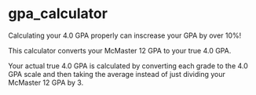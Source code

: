 # gpa_calculator
Calculating your 4.0 GPA properly can inscrease your GPA by over 10%!

This calculator converts your McMaster 12 GPA to your true 4.0 GPA.

Your actual true 4.0 GPA is calculated by converting each grade to the 4.0 GPA scale and then taking the average instead of just dividing your McMaster 12 GPA by 3.
